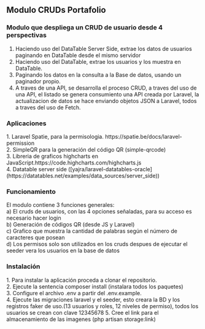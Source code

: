 <h2 margin="0 auto">Modulo CRUDs Portafolio</h2>

<h3>Modulo que despliega un CRUD de usuario desde 4 perspectivas</h3>

1. Haciendo uso del DataTable Server Side, extrae los datos de usuarios paginando en DataTable desde el mismo servidor
2. Haciendo uso del DataTable, extrae los usuarios y los muestra en DataTable.
3. Paginando los datos en la consulta a la Base de datos, usando un paginador propio.
4. A traves de una API, se desarrolla el proceso CRUD, a traves del uso de una API, el listado se genera consumiento una API creada por Laravel, la actualizacion de datos se hace enviando objetos JSON a Laravel, todos a traves del uso de Fetch.

<h3>Aplicaciones</h3>
1. Laravel Spatie, para la permisologia. https://spatie.be/docs/laravel-permission <br>
2. SimpleQR para la generación del código QR (simple-qrcode) <br>
3. Libreria de graficos highcharts en JavaScript.https://code.highcharts.com/highcharts.js <br>
4. Datatable server side ([yajra/laravel-datatables-oracle](https://datatables.net/examples/data_sources/server_side))

<h3>Funcionamiento</h3>
El modulo contiene 3 funciones generales: <br>
a) El cruds de usuarios, con las 4 opciones señaladas, para su acceso es necesario hacer login <br>
b) Generación de códigos QR (desde JS y Laravel) <br>
c) Grafico que muestra la cantidad de palabras según el número de caracteres que posean <br>
d) Los permisos solo son utilizados en los cruds despues de ejecutar el seeder vera los usuarios en la base de datos <br>

<h3>Instalación</h3>
1. Para instalar la aplicación proceda a clonar el repositorio. <br>
2. Ejecute la sentencia composer install (instalara todos los paquetes) <br>
3. Configure el archivo .env a partir del .env.example. <br>
4. Ejecute las migraciones laravel y el seeder, esto creara la BD y los registros faker de uso.(13 usuarios y roles, 12 niveles de permiso), todos los usuarios se crean con clave 12345678
5. Cree el link para el almacenamiento de las imagenes (php artisan storage:link)
